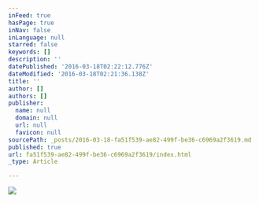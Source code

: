 ```yaml
---
inFeed: true
hasPage: true
inNav: false
inLanguage: null
starred: false
keywords: []
description: ''
datePublished: '2016-03-18T02:22:12.776Z'
dateModified: '2016-03-18T02:21:36.138Z'
title: ''
author: []
authors: []
publisher:
  name: null
  domain: null
  url: null
  favicon: null
sourcePath: _posts/2016-03-18-fa51f539-ae82-499f-be36-c6969a2f3619.md
published: true
url: fa51f539-ae82-499f-be36-c6969a2f3619/index.html
_type: Article

---
```

![](https://the-grid-user-content.s3-us-west-2.amazonaws.com/3246c20a-ad76-49e1-b777-159344139022.jpg)